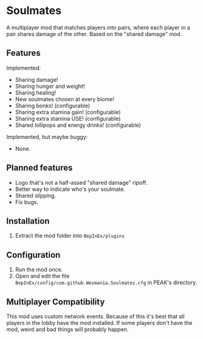 # Soulmates

A multiplayer mod that matches players into pairs, where each player in a pair shares damage of the other. Based on the "shared damage" mod.

## Features

Implemented:

* Sharing damage!
* Sharing hunger and weight!
* Sharing healing!
* New soulmates chosen at every biome!
* Sharing bonks! (configurable)
* Sharing extra stamina gain! (configurable)
* Sharing extra stamina USE! (configurable)
* Shared lollipops and energy drinks! (configurable)

Implemented, but maybe buggy:

* None.

## Planned features

* Logo that's not a half-assed "shared damage" ripoff.
* Better way to indicate who's your soulmate.
* Shared slipping.
* Fix bugs.

## Installation

1. Extract the mod folder into `BepInEx/plugins`

## Configuration

1. Run the mod once.
2. Open and edit the file `BepInEx/config/com.github.Wesmania.Soulmates.cfg` in PEAK's directory.

## Multiplayer Compatibility

This mod uses custom network events. Because of this it's best that all players in the lobby have the mod installed. If some players don't have the mod, weird and bad things will probably happen.
